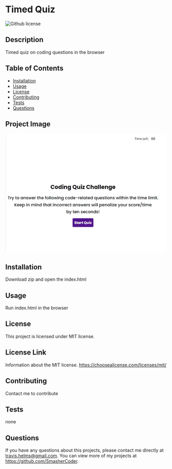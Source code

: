 # Timed Quiz
  ![Github license](http://img.shields.io/badge/license-MIT-blue.svg)

  ## Description
  Timed quiz on coding questions in the browser

  ## Table of Contents
  * [Installation](#installation)
  * [Usage](#usage)
  * [License](#license)
  * [Contributing](#contributing)
  * [Tests](#tests)
  * [Questions](#questions)
  
  ## Project Image
  ![Screenshot of Project](./timedquiz.jpg)
  
  ## Installation 
  Download zip and open the index.html

  ## Usage 
  Run index.html in the browser

  ## License 
  This project is licensed under MIT license.

  ## License Link
  Information about the MIT license. https://choosealicense.com/licenses/mit/

  ## Contributing 
  Contact me to contribute

  ## Tests
  none

  ## Questions
  If you have any questions about this projects, please contact me directly at travis.helms@gmail.com. You can view more of my projects at https://github.com/SmasherCoder.


